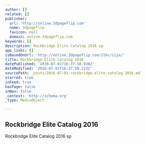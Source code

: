 ```yaml
---
author: []
related: []
publisher:
  url: 'http://online.3dpageflip.com'
  name: 3dpageflip
  favicon: null
  domain: online.3dpageflip.com
keywords: []
description: Rockbridge Elite Catalog 2016 sp
app_links: []
isBasedOnUrl: 'http://online.3dpageflip.com/ilbc/iije/'
title: Rockbridge Elite Catalog 2016
datePublished: '2016-07-01T16:37:50.938Z'
dateModified: '2016-07-01T16:37:50.223Z'
sourcePath: _posts/2016-07-01-rockbridge-elite-catalog-2016.md
starred: true
inFeed: true
hasPage: false
inNav: false
_context: 'http://schema.org'
_type: MediaObject

---
```

<article style=""><h1>Rockbridge Elite Catalog 2016</h1><p>Rockbridge Elite Catalog 2016 sp</p></article>